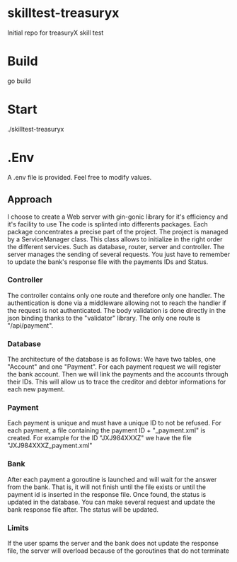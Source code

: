 # skilltest-treasuryx
Initial repo for treasuryX skill test

# Build
go build

# Start
./skilltest-treasuryx

# .Env
A .env file is provided. Feel free to modify values.

## Approach
I choose to create a Web server with gin-gonic library for it's efficiency and it's facility to use
The code is splinted into differents packages. Each package concentrates a precise part of the project.
The  project is managed by a ServiceManager class. This class allows to initialize in the right order the different services. Such as database, router, server and controller.
The server manages the sending of several requests. You just have to remember to update the bank's response file with the payments IDs and Status.

### Controller
The controller contains only one route and therefore only one handler.
The authentication is done via a middleware allowing not to reach the handler if the request is not authenticated.
The body validation is done directly in the json binding thanks to the "validator" library.
The only one route is "/api/payment".

### Database
The architecture of the database is as follows:
We have two tables, one "Account" and one "Payment".
For each payment request we will register the bank account.
Then we will link the payments and the accounts through their IDs.
This will allow us to trace the creditor and debtor informations for each new payment.

### Payment
Each payment is unique and must have a unique ID to not be refused.
For each payment, a file containing the payment ID + "_payment.xml" is created. For example for the ID "JXJ984XXXZ" we have the file "JXJ984XXXZ_payment.xml"

### Bank
After each payment a goroutine is launched and will wait for the answer from the bank.
That is, it will not finish until the file exists or until the payment id is inserted in the response file.
Once found, the status is updated in the database.
You can make several request and update the bank response file after. The status will be updated.

### Limits
If the user spams the server and the bank does not update the response file, the server will overload because of the goroutines that do not terminate